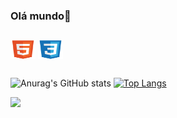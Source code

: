 ### Olá mundo👋

<!--
**ViniciusvCosta/ViniciusvCosta** is a ✨ _special_ ✨ repository because its `README.md` (this file) appears on your GitHub profile.

Here are some ideas to get you started:

- 🔭 I’m currently working on ...
- 🌱 I’m currently learning ...
- 👯 I’m looking to collaborate on ...
- 🤔 I’m looking for help with ...
- 💬 Ask me about ...
- 📫 How to reach me: ...
- 😄 Pronouns: ...
- ⚡ Fun fact: ...

-->

##

<div style="display: inline_block">
  <img align="center" alt="HTML" height="30" width="40" src="https://raw.githubusercontent.com/devicons/devicon/master/icons/html5/html5-original.svg">
  <img align="center" alt="CSS" height="30" width="40" src="https://raw.githubusercontent.com/devicons/devicon/master/icons/css3/css3-original.svg">
</div>

##


  ![Anurag's GitHub stats](https://github-readme-stats.vercel.app/api?username=ViniciusvCosta&show_icons=true&theme=github_dark)
  [![Top Langs ](https://github-readme-stats.vercel.app/api/top-langs/?username=ViniciusvCosta&hide_progress=true&theme=github_dark)](https://github.com/ViniciusvCosta/github-readme-stats)
  
  
  <a href="https://www.linkedin.com/in/vinicius-ventura-da-costa-29803022b/" target="_blank"><img src="https://img.shields.io/badge/-LinkedIn-%230077B5?style=for-the-badge&logo=linkedin&logoColor=white" target="_blank"></a> 

